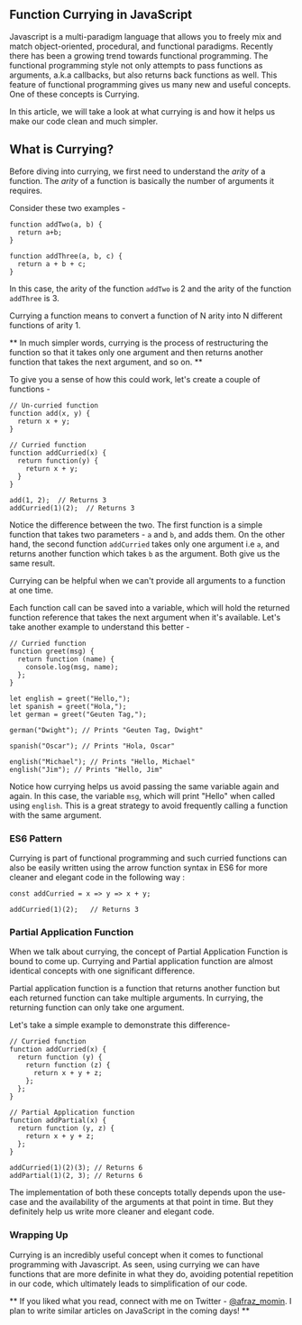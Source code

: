 ## Function Currying in JavaScript

Javascript is a multi-paradigm language that allows you to freely mix and match object-oriented, procedural, and functional paradigms. Recently there has been a growing trend towards functional programming. The functional programming style not only attempts to pass functions as arguments, a.k.a callbacks, but also returns back functions as well. This feature of functional programming gives us many new and useful concepts. One of these concepts is Currying.

In this article, we will take a look at what currying is and how it helps us make our code clean and much simpler.

## What is Currying?

Before diving into currying, we first need to understand the *arity* of a function. The *arity* of a function is basically the number of arguments it requires. 

Consider these two examples -

```
function addTwo(a, b) {
  return a+b;
}

function addThree(a, b, c) {
  return a + b + c; 
}

``` 

In this case, the arity of the function `addTwo` is 2 and the arity of the function `addThree` is 3. 

Currying a function means to convert a function of N arity into N different functions of arity 1.

** In much simpler words, currying is the process of restructuring the function so that it takes only one argument and then returns another function that takes the next argument, and so on. **

To give you a sense of how this could work, let's create a couple of functions -

```
// Un-curried function
function add(x, y) {
  return x + y;
}

// Curried function
function addCurried(x) {
  return function(y) {
    return x + y;
  }
}

add(1, 2);  // Returns 3
addCurried(1)(2);  // Returns 3

``` 
Notice the difference between the two. The first function is a simple function that takes two parameters -  `a` and `b`, and adds them. On the other hand, the second function `addCurried` takes only one argument i.e `a`, and returns another function which takes `b` as the argument. Both give us the same result.

Currying can be helpful when we can't provide all arguments to a function at one time.

Each function call can be saved into a variable, which will hold the returned function reference that takes the next argument when it's available. Let's take another example to understand this better -


```
// Curried function
function greet(msg) {
  return function (name) {
    console.log(msg, name);
  };
}

let english = greet("Hello,");
let spanish = greet("Hola,");
let german = greet("Geuten Tag,");

german("Dwight"); // Prints "Geuten Tag, Dwight"

spanish("Oscar"); // Prints "Hola, Oscar"

english("Michael"); // Prints "Hello, Michael"
english("Jim"); // Prints "Hello, Jim"

``` 
Notice how currying helps us avoid passing the same variable again and again. In this case, the variable `msg`, which will print  "Hello" when called using `english`. This is a great strategy to avoid frequently calling a function with the same argument.

### ES6 Pattern
Currying is part of functional programming and such curried functions can also be easily written using the arrow function syntax in ES6 for more cleaner and elegant code in the following way :

```
const addCurried = x => y => x + y;

addCurried(1)(2);   // Returns 3
``` 
### Partial Application Function
When we talk about currying, the concept of Partial Application Function is bound to come up. Currying and Partial application function are almost identical concepts with one significant difference.

Partial application function is a function that returns another function but each returned function can take multiple arguments. In currying, the returning function can only take one argument.

Let's take a simple example to demonstrate this difference- 

```
// Curried function
function addCurried(x) {
  return function (y) {
    return function (z) {
      return x + y + z;
    };
  };
}

// Partial Application function
function addPartial(x) {
  return function (y, z) {
    return x + y + z;
  };
}

addCurried(1)(2)(3); // Returns 6
addPartial(1)(2, 3); // Returns 6

``` 
The implementation of both these concepts totally depends upon the use-case and the availability of the arguments at that point in time. But they definitely help us write more cleaner and elegant code.

### Wrapping Up 

Currying is an incredibly useful concept when it comes to functional programming with Javascript. As seen, using currying we can have functions that are more definite in what they do, avoiding potential repetition in our code, which ultimately leads to simplification of our code.

** If you liked what you read, connect with me on Twitter - [@afraz_momin](https://twitter.com/afraz_momin).
I plan to write similar articles on JavaScript in the coming days! **








































